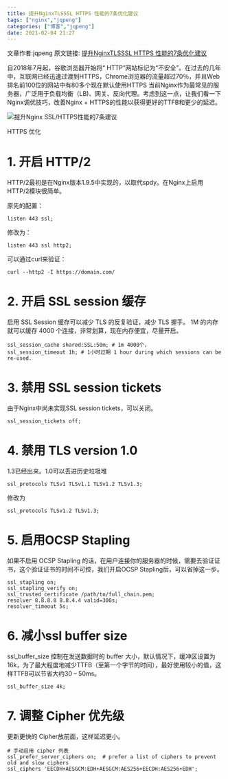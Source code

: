 ```yaml
---
title: 提升NginxTLSSSL HTTPS 性能的7条优化建议
tags: ["nginx","jqpeng"]
categories: ["博客","jqpeng"]
date: 2021-02-04 21:27
---
```

文章作者:jqpeng
原文链接: [提升NginxTLSSSL HTTPS 性能的7条优化建议](https://www.cnblogs.com/xiaoqi/p/nginx-tls.html)

自2018年7月起，谷歌浏览器开始将“ HTTP”网站标记为“不安全”。在过去的几年中，互联网已经迅速过渡到HTTPS，Chrome浏览器的流量超过70％，并且Web排名前100位的网站中有80多个现在默认使用HTTPS 当前Nginx作为最常见的服务器，广泛用于负载均衡（LB)、网关、反向代理。考虑到这一点，让我们看一下Nginx调优技巧，改善Nginx + HTTPS的性能以获得更好的TTFB和更少的延迟。

![提升Nginx SSL/HTTPS性能的7条建议](https://p3-tt.byteimg.com/origin/dfic-imagehandler/0f5b86a5-a1d0-4d4e-a386-43fa9dbda992?from=pc)

HTTPS 优化

# 1. 开启 HTTP/2

HTTP/2最初是在Nginx版本1.9.5中实现的，以取代spdy。在Nginx上启用HTTP/2模块很简单。

原先的配置：


    listen 443 ssl;


修改为：


    listen 443 ssl http2;


可以通过curl来验证：


    curl --http2 -I https://domain.com/


# 2. 开启 SSL session 缓存

启用 SSL Session 缓存可以减少 TLS 的反复验证，减少 TLS 握手。 1M 的内存就可以缓存 4000 个连接，非常划算，现在内存便宜，尽量开启。


    ssl_session_cache shared:SSL:50m; # 1m 4000个，
    ssl_session_timeout 1h; # 1小时过期 1 hour during which sessions can be re-used.


# 3. 禁用 SSL session tickets

由于Nginx中尚未实现SSL session tickets，可以关闭。


    ssl_session_tickets off;


# 4. 禁用 TLS version 1.0

1.3已经出来。1.0可以丢进历史垃圾堆


    ssl_protocols TLSv1 TLSv1.1 TLSv1.2 TLSv1.3;


修改为


    ssl_protocols TLSv1.2 TLSv1.3;


# 5. 启用OCSP Stapling

如果不启用 OCSP Stapling 的话，在用户连接你的服务器的时候，需要去验证证书，这个验证证书的时间不可控，我们开启OCSP Stapling后，可以省掉这一步。


    ssl_stapling on;
    ssl_stapling_verify on;
    ssl_trusted_certificate /path/to/full_chain.pem;
    resolver 8.8.8.8 8.8.4.4 valid=300s;
    resolver_timeout 5s;


# 6. 减小ssl buffer size

ssl\_buffer\_size 控制在发送数据时的 buffer 大小，默认情况下，缓冲区设置为16k，为了最大程度地减少TTFB（至第一个字节的时间），最好使用较小的值，这样TTFB可以节省大约30 – 50ms。


    ssl_buffer_size 4k;


# 7. 调整 Cipher 优先级

更新更快的 Cipher放前面，这样延迟更小。


    # 手动启用 cipher 列表
    ssl_prefer_server_ciphers on;  # prefer a list of ciphers to prevent old and slow ciphers
    ssl_ciphers 'EECDH+AESGCM:EDH+AESGCM:AES256+EECDH:AES256+EDH';


